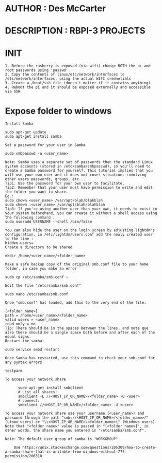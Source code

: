 # AUTHOR	: Des McCarter
# DESCRIPTION	: RBPI-3 PROJECTS

# INIT

	1. Before the rasberry is exposed (via wifi) change BOTH the pi and root passwords using 'passwd'.
	2. Copy the contents of linux/etc/network/interfaces to /etc/network/interfaces, using the actual WIFI crednetials
	3. Create a /boot/ssh file (doesn't matter if it contains anything) 
	4. Reboot the pi and it should be exposed externally and accessible via SSH

# Expose folder to windows
	
	Install Samba
	
	sudo apt-get update
	sudo apt-get install samba
	
	Set a password for your user in Samba
	
	sudo smbpasswd -a <user_name>
	
	Note: Samba uses a separate set of passwords than the standard Linux system accounts (stored in /etc/samba/smbpasswd), so you'll need to create a Samba password for yourself. This tutorial implies that you will use your own user and it does not cover situations involving other users passwords, groups, etc...
	Tip1: Use the password for your own user to facilitate.
	Tip2: Remember that your user must have permission to write and edit the folder you want to share.
	Eg.:
	sudo chown <user_name> /var/opt/blah/blahblah
	sudo chown :<user_name> /var/opt/blah/blahblah
	Tip3: If you're using another user than your own, it needs to exist in your system beforehand, you can create it without a shell access using the following command :
	sudo useradd USERNAME --shell /bin/false
	
	You can also hide the user on the login screen by adjusting lightdm's configuration, in /etc/lightdm/users.conf add the newly created user to the line :
	hidden-users=
	Create a directory to be shared
	
	mkdir /home/<user_name>/<folder_name>
	
	Make a safe backup copy of the original smb.conf file to your home folder, in case you make an error
	
	sudo cp /etc/samba/smb.conf ~
	
	Edit the file "/etc/samba/smb.conf"
	
	sudo nano /etc/samba/smb.conf
	
	Once "smb.conf" has loaded, add this to the very end of the file:
	
	[<folder_name>]
	path = /home/<user_name>/<folder_name>
	valid users = <user_name>
	read only = no
	Tip: There Should be in the spaces between the lines, and note que also there should be a single space both before and after each of the equal signs.
	Restart the samba:
	
	sudo service smbd restart
	
	Once Samba has restarted, use this command to check your smb.conf for any syntax errors
	
	testparm
	
	To access your network share
	
	      sudo apt-get install smbclient
	      # List all shares:
	      smbclient -L //<HOST_IP_OR_NAME>/<folder_name> -U <user>
	      # connect:
	      smbclient //<HOST_IP_OR_NAME>/<folder_name> -U <user>
	
	To access your network share use your username (<user_name>) and password through the path "smb://<HOST_IP_OR_NAME>/<folder_name>/" (Linux users) or "\\<HOST_IP_OR_NAME>\<folder_name>\" (Windows users). Note that "<folder_name>" value is passed in "[<folder_name>]", in other words, the share name you entered in "/etc/samba/smb.conf".
	
	Note: The default user group of samba is "WORKGROUP".
	
		Use https://unix.stackexchange.com/questions/206309/how-to-create-a-samba-share-that-is-writable-from-windows-without-777-permission/206310
